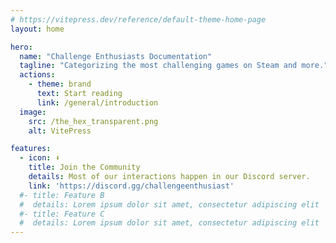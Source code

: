 ```yaml
---
# https://vitepress.dev/reference/default-theme-home-page
layout: home

hero:
  name: "Challenge Enthusiasts Documentation"
  tagline: "Categorizing the most challenging games on Steam and more."
  actions:
    - theme: brand
      text: Start reading
      link: /general/introduction
  image:
    src: /the_hex_transparent.png
    alt: VitePress

features:
  - icon: ⬇️
    title: Join the Community
    details: Most of our interactions happen in our Discord server.
    link: 'https://discord.gg/challengeenthusiast'
  #- title: Feature B
  #  details: Lorem ipsum dolor sit amet, consectetur adipiscing elit
  #- title: Feature C
  #  details: Lorem ipsum dolor sit amet, consectetur adipiscing elit
---
```

<style>
:root {
  --vp-home-hero-name-color: transparent;
  /*--vp-home-hero-name-background: -webkit-linear-gradient(120deg, #bd34fe, #41d1ff);*/

  --vp-home-hero-image-background-image: linear-gradient(0deg, #000001 100%); /*fake gradient until something else is discussed*/
}
</style>
